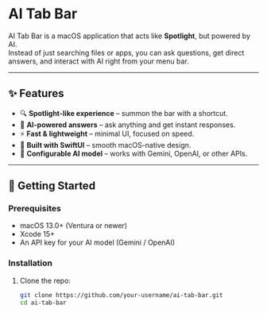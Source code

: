 # AI Tab Bar

AI Tab Bar is a macOS application that acts like **Spotlight**, but powered by AI.  
Instead of just searching files or apps, you can ask questions, get direct answers, and interact with AI right from your menu bar.

---

## ✨ Features
- 🔍 **Spotlight-like experience** – summon the bar with a shortcut.  
- 🤖 **AI-powered answers** – ask anything and get instant responses.  
- ⚡ **Fast & lightweight** – minimal UI, focused on speed.  
- 🎨 **Built with SwiftUI** – smooth macOS-native design.  
- 🔑 **Configurable AI model** – works with Gemini, OpenAI, or other APIs.  

---

## 🚀 Getting Started

### Prerequisites
- macOS 13.0+ (Ventura or newer)  
- Xcode 15+  
- An API key for your AI model (Gemini / OpenAI)  

### Installation
1. Clone the repo:
   ```bash
   git clone https://github.com/your-username/ai-tab-bar.git
   cd ai-tab-bar


